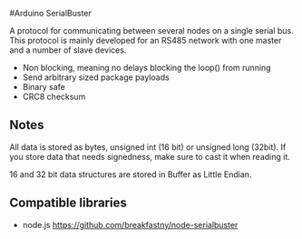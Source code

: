 #Arduino SerialBuster

A protocol for communicating between several nodes on a single serial bus. This 
protocol is mainly developed for an RS485 network with one master and a number 
of slave devices.

+   Non blocking, meaning no delays blocking the loop() from running
+   Send arbitrary sized package payloads
+   Binary safe
+   CRC8 checksum

Notes
--

All data is stored as bytes, unsigned int (16 bit) or unsigned long (32bit). If
you store data that needs signedness, make sure to cast it when reading it.

16 and 32 bit data structures are stored in Buffer as Little Endian.

Compatible libraries
--

 - node.js  https://github.com/breakfastny/node-serialbuster
